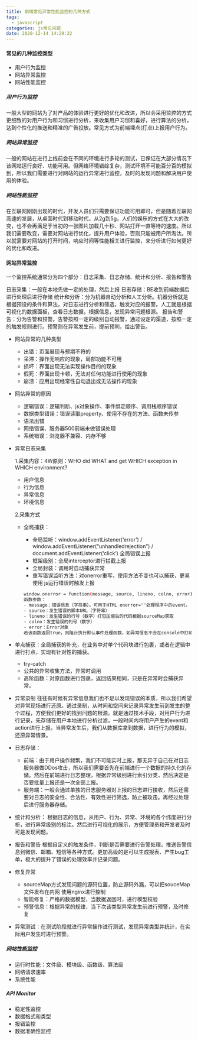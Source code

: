 ```yaml
---
title: 前端常见异常性能监控的几种方式
tags:
  - javascript
categories: js常见问题
date: 2020-12-14 14:29:22
---
```


#### 常见的几种监控类型

- 用户行为监控
- 网站异常监控
- 网站性能监控

##### 用户行为监控

一般大型的网站为了对产品的体验进行更好的优化和改进，所以会采用监控的方式更细致的对用户行为和习惯进行分析，来收集用户习惯和喜好，进行算法的分析，达到个性化的推送和精准的广告投放。常见方式为前端埋点(打点)上报用户行为。

##### 网站异常监控

一般的网站在进行上线前会在不同的环境进行多轮的测试，已保证在大部分情况下该网站运行良好、功能可用。但网络环境错综复杂，测试环境不可能百分百的模拟到，所以我们需要进行对网站的运行异常进行监控，及时的发现问题和解决用户使用的体验。

##### 网站性能监控

在互联网刚刚出现的时代，开发人员们只需要保证功能可用即可，但是随着互联网高速的发展，从桌面时代到移动时代，从2g到5g，人们的娱乐的方式在大大的改变，也不会再满足于当初的一张图片加载几十秒、网站打开一直等待的速度。所以我们需要改变，需要对网站进行优化，提升用户体验，否则只能被用户所淘汰。所以就需要对网站的打开时间，响应时间等性能相关进行监控，来分析进行如何更好的优化和改进。

#### 网站异常监控

一个监控系统通常分为四个部分：日志采集、日志存储、统计和分析、报告和警告

日志采集：一般在本地先做一定的处理，然后上报
日志存储：BE收到前端数据后进行处理后进行存储
统计和分析：分为机器自动分析和人工分析。机器分析就是根据预设的条件和算法，对日志进行分析和筛选，触发对应的报警。人工就是根据可视化的数据面板，查看日志数据，根据信息，发现异常问题根源。
报告和警告：分为告警和预警。告警按照一定的级别自动报警，通过设定的渠道，按照一定的触发规则进行。预警则在异常发生前，提前预判，给出警告。

- 网站异常的几种类型

  - 出错：页面展现与预期不符的
  - 呆滞：操作无响应的现象，局部功能不可用
  - 损坏：界面出现无法实现操作目的的现象
  - 假死：界面出现卡顿，无法对任何功能进行使用的现象
  - 崩溃：应用出现经常性自动退出或无法操作的现象

- 网站异常的原因

  - 逻辑错误：逻辑判断、js对象操作、事件绑定顺序、调用栈顺序错误
  - 数据类型错误：错误读取property、使用不存在的方法、函数未传参
  - 语法出错
  - 网络错误、服务器500前端未做错误处理
  - 系统错误：浏览器不兼容、内存不够

- 异常日志采集

  1.采集内容：4W原则：WHO did WHAT and get WHICH exception in WHICH environment?
  - 用户信息
  - 行为信息
  - 异常信息
  - 环境信息

  2.采集方式
  - 全局捕获：
    - 全局监听：window.addEventListener(‘error’) / window.addEventListener(“unhandledrejection”) / document.addEventListener(‘click’) 全局错误上报
    - 框架级别：全局interceptor进行拦截上报
    - 全局封装：调用时自动捕获异常
    - 重写错误监听方法：对onerror重写，使用方法不变也可以捕获，更易使用    js运行错误时触发上报

    ```bash
    window.onerror = function(message, source, lineno, colno, error) { ... }
    函数参数：
    - message：错误信息（字符串）。可用于HTML onerror=""处理程序中的event。
    - source：发生错误的脚本URL（字符串）
    - lineno：发生错误的行号（数字）打包压缩后的代码根据sourceMap获取
    - colno：发生错误的列号（数字）
    - error：Error对象
    若该函数返回true，则阻止执行默认事件处理函数，如异常信息不会在console中打印。没有返回值或者返回值为false的时候，异常信息会在console中打印
    ```

- 单点捕获：全局捕获的补充，在业务中对单个代码块进行包裹，或者在逻辑中进行打点，实现有针对性的捕获。
  - try-catch
  - 公共的异常收集方法，异常时调用
  - 高阶函数：对原函数进行包裹，返回结果相同，只是在异常时会捕获异常。

- 异常录制
  往往有时候有异常信息我们也不足以发现错误的本质，所以我们希望对异常现场进行还原。通过录制，从时间和空间来记录异常发生前到发生的整个过程，方便我们更好的找到问题的根源。就是通过技术手段，对用户行为进行记录，先存储在用户本地进行分析过滤，一段时间内将用户产生的event和action进行上报。当异常发生后，我们从数据库拿到数据，进行行为的模拟，还原异常情景。
  
- 日志存储：
  - 前端：由于用户操作频繁，我们不可能实时上报，那无异于自己在对日志服务器做DDos攻击，所以我们需要首先在前端进行一个数据的持久化的存储。然后在前端进行日志整理，根据异常级别进行索引分类，然后决定是否要批量上报还是一次全部上报。
  - 服务端：一般会通过单独的日志服务器对上报的日志进行接收，然后还需要对日志的安全性、合法性、有效性进行筛选，防止被攻击。再经过处理后进行服务器存储。

- 统计和分析：
  根据日志的信息，从用户、行为、异常、环境的各个纬度进行分析，进行异常级别的标注。然后进行可视化的展示，方便管理员和开发者及时可是发现问题。

- 报告和警告
  根据自定义的触发条件，判断是否需要进行告警处理。推送告警信息到微信、邮箱、短信等各种方式。更加高级的是可以生成报表、产生bug工单，极大的提升了错误的处理效率并记录问题。

- 修复异常
  - sourceMap方式发现问题的源码位置，防止源码外漏，可以把souceMap文件发布在内网 使用nginx进行控制
  - 智能修复：严格的数据模型，当数据返回时，进行模型校验
  - 预警信息：根据异常的规律，当下次该类型异常发生前进行预警，及时修复

- 异常测试：在测试阶段就进行异常操作进行测试，发现异常类型并统计，在实际用户发生时进行预警。

##### 网站性能监控

- 运行时性能：文件级、模块级、函数级、算法级
- 网络请求速率
- 系统性能

##### API Monitor

- 稳定性监控
- 数据格式和类型
- 报错监控
- 数据准确性监控
